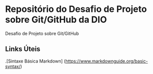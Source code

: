 # Repositório do Desafio de Projeto sobre Git/GitHub da DIO
Desafio de Projeto sobre Git/GitHub

## Links Úteis
.[Sintaxe Básica Markdown] (https://www.markdownguide.org/basic-syntax/)

